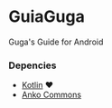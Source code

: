 # GuiaGuga
Guga's Guide for Android


### Depencies
* [Kotlin](https://kotlinlang.org/) :heart:
* [Anko Commons](https://github.com/Kotlin/anko)